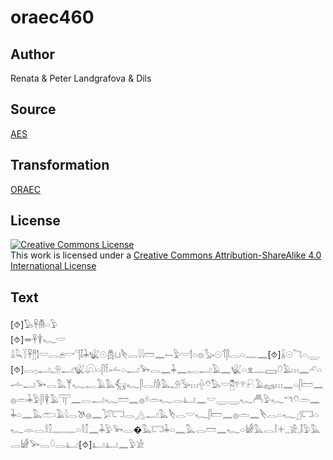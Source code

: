 # oraec460

## Author

Renata & Peter Landgrafova & Dils

## Source

[AES](https://github.com/simondschweitzer/aes)

## Transformation

[ORAEC](https://oraec.github.io/)

## License

<a rel="license" href="http://creativecommons.org/licenses/by-sa/4.0/"><img alt="Creative Commons License" style="border-width:0" src="https://i.creativecommons.org/l/by-sa/4.0/88x31.png" /></a><br />This work is licensed under a <a rel="license" href="http://creativecommons.org/licenses/by-sa/4.0/">Creative Commons Attribution-ShareAlike 4.0 International License</a>

## Text

[⯑]𓅃𓋹𓄟𓏏𓅱<br>
[⯑]𓎂𓋹𓇉𓆑𓎟<br>
𓏙𓆗𓇅𓋹𓊽𓌀𓎟𓂋𓂉𓎡𓊹𓄤𓇓𓆤𓇳𓆣𓂓𓌸𓂋𓇋𓇋𓏠𓈖𓍿𓅱𓎟𓌀𓏏𓊖𓅭𓇳𓄊𓋴𓂋𓏏𓊃𓈖[⯑]𓏇𓇳𓆓𓏏𓇾<br>
[⯑]𓂋𓊪𓂝𓄂𓂝𓆤𓋨𓏏𓋴𓍋𓌡𓏏𓂝𓅨𓂋𓈖𓇓𓈖𓉻𓂝𓄿𓈖𓆤𓏏𓁷𓊃𓈙𓍔𓄿𓏥𓈖𓄔𓏏𓌡𓂝𓅨𓂋𓅓𓊑𓆑𓉻𓄿𓅓𓃶𓆑𓋴𓂋𓀙𓅓𓄂𓅚𓏥𓏶𓄣𓅃𓎟𓉥𓐥𓍯𓄿𓈐𓏥𓈖𓏏𓋴𓏠𓈖𓐍𓏛𓇓𓅱𓋴𓇉𓄿𓋳𓈖𓂋𓂝𓆑𓏠𓈖𓐍𓍊𓏛𓆑𓂋𓂞𓈖𓎟𓇾𓇾𓆑𓄫𓅱𓆑𓎔𓄣𓏛𓈖𓇓𓏏𓈖𓅓𓂧𓄿𓇋𓂋𓌗𓐍𓈖𓅯𓉐𓂋𓂻𓂝𓅓𓌸𓂋𓎟𓆑𓋴𓏠𓈖𓐍𓏛𓈖𓌸𓂋𓏏𓆑𓊨𓉐𓏏𓆑𓁹𓂋𓎛𓎿𓊃𓊃𓏏𓎛𓎿𓈖𓇓𓅱𓅨𓂋�𓅓𓉐𓇓𓏏𓈖𓅓𓂋𓏠𓈖𓆑𓏏𓀎𓅓𓂋𓎛𓇬𓈒𓈒𓀀𓈒𓄤𓅱𓅓𓂋𓀎𓅨𓂋𓆠𓂋𓂞[⯑]𓂞𓂞𓈖𓅱𓀀<br>
